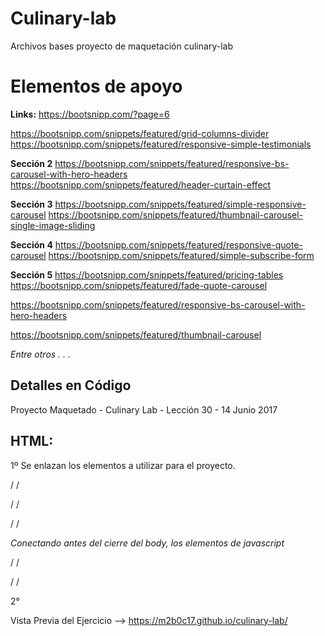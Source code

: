 # Culinary-lab
Archivos bases proyecto de maquetación culinary-lab

# Elementos de apoyo


**Links:**
https://bootsnipp.com/?page=6

https://bootsnipp.com/snippets/featured/grid-columns-divider
https://bootsnipp.com/snippets/featured/responsive-simple-testimonials

**Sección 2**
https://bootsnipp.com/snippets/featured/responsive-bs-carousel-with-hero-headers
https://bootsnipp.com/snippets/featured/header-curtain-effect

**Sección 3**
https://bootsnipp.com/snippets/featured/simple-responsive-carousel
https://bootsnipp.com/snippets/featured/thumbnail-carousel-single-image-sliding

**Sección 4**
https://bootsnipp.com/snippets/featured/responsive-quote-carousel
https://bootsnipp.com/snippets/featured/simple-subscribe-form

**Sección 5**
https://bootsnipp.com/snippets/featured/pricing-tables
https://bootsnipp.com/snippets/featured/fade-quote-carousel

https://bootsnipp.com/snippets/featured/responsive-bs-carousel-with-hero-headers

https://bootsnipp.com/snippets/featured/thumbnail-carousel



*Entre otros . . .*


## Detalles en Código
Proyecto Maquetado - Culinary Lab - Lección 30 - 14 Junio 2017

## HTML:
1º Se enlazan los elementos a utilizar para el proyecto.

 / <!-- meta:vp para que aparezca la etiqueta de abajo echa lista -->
  <meta name="viewport" content="width=device-width, user-scalable=no, initial-scale=1.0, maximum-scale=1.0, minimum-scale=1.0"> /

 / <!-- Tipografía e Iconos-->
    <link rel="stylesheet" href="https://cdnjs.cloudflare.com/ajax/libs/font-awesome/4.7.0/css/font-awesome.min.css">
    <link href="https://fonts.googleapis.com/css?family=Poppins:300,400,500,600,700&amp;subset=devanagari,latin-ext" rel="stylesheet">  /
    
/  <!-- Conectando los css -->
    <link rel="stylesheet" href="assets/bootstrap.css">
    <link rel="stylesheet" href="assets/media.css">
    <link rel="stylesheet" href="assets/style.css"> /
    
*Conectando antes del cierre del body, los elementos de javascript*

/ <!-- jQuery (necessary for Bootstrap's JavaScript plugins) -->
    <script src="https://ajax.googleapis.com/ajax/libs/jquery/1.12.4/jquery.min.js"></script> /

/ <!-- Bootstrap Latest compiled and minified JavaScript -->
    <script type="text/javascript" src="assets/bootstrap.js"></script>
    <script type="text/javascript" src="assets/funciones.js"></script> /

2°

Vista Previa del Ejercicio --> https://m2b0c17.github.io/culinary-lab/

